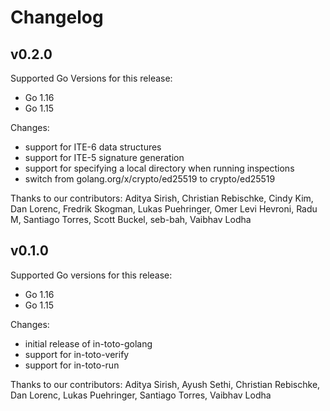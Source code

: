# Changelog

## v0.2.0

Supported Go Versions for this release:
* Go 1.16
* Go 1.15

Changes:
* support for ITE-6 data structures
* support for ITE-5 signature generation
* support for specifying a local directory when running inspections
* switch from golang.org/x/crypto/ed25519 to crypto/ed25519

Thanks to our contributors: Aditya Sirish, Christian Rebischke, Cindy Kim, Dan Lorenc, Fredrik Skogman, Lukas Puehringer, Omer Levi Hevroni, Radu M, Santiago Torres, Scott Buckel, seb-bah, Vaibhav Lodha

## v0.1.0

Supported Go versions for this release:
* Go 1.16
* Go 1.15

Changes:
* initial release of in-toto-golang
* support for in-toto-verify
* support for in-toto-run

Thanks to our contributors: Aditya Sirish, Ayush Sethi, Christian Rebischke, Dan Lorenc, Lukas Puehringer, Santiago Torres, Vaibhav Lodha
